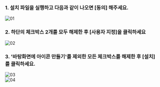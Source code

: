 ### 1. 설치 파일을 실행하고 다음과 같이 나오면 [동의] 해주세요.
![01](https://user-images.githubusercontent.com/49784035/182071543-8ef5f3c4-f905-4ce0-b8db-34974d7ae011.png)   
### 2. 하단의 체크박스 2개를 모두 해제한 후 [사용자 지정]을 클릭하세요
![02](https://user-images.githubusercontent.com/49784035/182071548-7079eb37-e6e8-420b-8aa6-904afe191b25.png)   
### 3. '바탕화면에 아이콘 만들기'를 제외한 모든 체크박스를 해제한 후 [설치]를 클릭하세요.
![03](https://user-images.githubusercontent.com/49784035/182071549-7414e57d-7021-443c-a6e4-b6ce8d852183.png)   
![04](https://user-images.githubusercontent.com/49784035/182071550-8a7c833e-8b4b-42f2-a5a5-0398a7543c29.png)   
